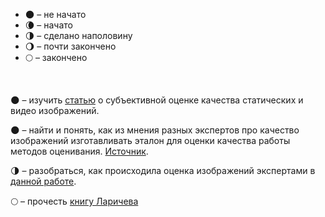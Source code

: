 - 🌑 – не начато
- 🌘 – начато
- 🌗 – сделано наполовину
- 🌖 – почти закончено
- 🌕 – закончено
<br/>

🌑 – изучить [статью](https://vis.iitp.ru/pdf/papr/12/2019_GrachevaMA_BozhkovaVP_KazakovaAA_et_al_Subektivnaya_otsenka_kachestva_staticheskikh_i_video_izobrazheniy_metodologicheskiy_obzor_1232_.pdf) о субъективной оценке качества статических и видео изображений.

🌑 – найти и понять, как из мнения разных экспертов про качество изображений изготавливать эталон для оценки качества работы методов оценивания. [Источник](https://openaccess.thecvf.com/content_WACV_2020/papers/Ren_Best_Frame_Selection_in_a_Short_Video_WACV_2020_paper.pdf).

🌗 – разобраться, как происходила оценка изображений экспертами в [данной работе](https://pdfs.semanticscholar.org/ddf0/99f0e0631da4a6396a17829160301796151c.pdf).

🌕 – прочесть [книгу Ларичева](http://libgen.is/book/index.php?md5=A8D7696967557792021C2B2D5886DD78)




